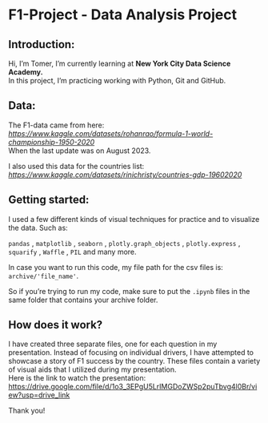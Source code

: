 # F1-Project - Data Analysis Project

## Introduction:
Hi, I’m Tomer, I’m currently learning at **New York City Data Science Academy.**\
In this project, I’m practicing working with Python, Git and GitHub.

## Data:
The F1-data came from here: *https://www.kaggle.com/datasets/rohanrao/formula-1-world-championship-1950-2020* \
When the last update was on August 2023.

I also used this data for the countries list: *https://www.kaggle.com/datasets/rinichristy/countries-gdp-19602020*

 

## Getting started:
I used a few different kinds of visual techniques for practice and to visualize the data. Such as:

`pandas` , `matplotlib` , `seaborn` , `plotly.graph_objects` , `plotly.express` , `squarify` , `Waffle` , `PIL` and many more.


In case you want to run this code, my file path for the csv files is: `archive/'file_name'`.

So if you’re trying to run my code, make sure to put the `.ipynb` files in the same folder that contains your archive folder.

## How does it work?
I have created three separate files, one for each question in my presentation. 
Instead of focusing on individual drivers, I have attempted to showcase a story of F1 success by the country.
These files contain a variety of visual aids that I utilized during my presentation.\
Here is the link to watch the presentation: https://drive.google.com/file/d/1o3_3EPgU5LrIMGDoZWSp2puTbvg4l0Br/view?usp=drive_link

Thank you! 
